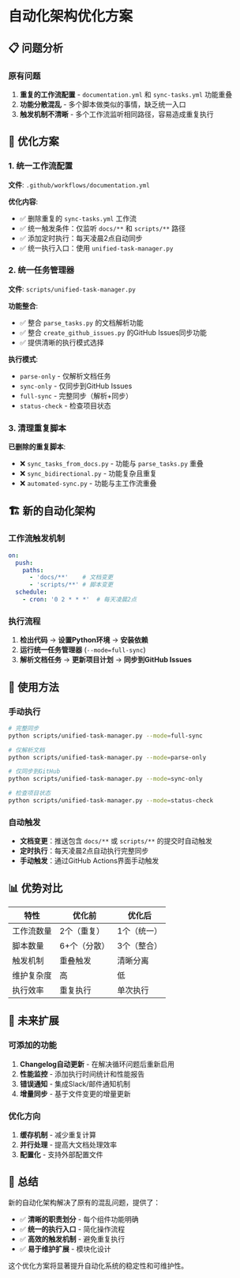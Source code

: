 # 自动化架构优化方案

## 📋 问题分析

### 原有问题
1. **重复的工作流配置** - `documentation.yml` 和 `sync-tasks.yml` 功能重叠
2. **功能分散混乱** - 多个脚本做类似的事情，缺乏统一入口
3. **触发机制不清晰** - 多个工作流监听相同路径，容易造成重复执行

## 🚀 优化方案

### 1. 统一工作流配置

**文件**: `.github/workflows/documentation.yml`

**优化内容**:
- ✅ 删除重复的 `sync-tasks.yml` 工作流
- ✅ 统一触发条件：仅监听 `docs/**` 和 `scripts/**` 路径
- ✅ 添加定时执行：每天凌晨2点自动同步
- ✅ 统一执行入口：使用 `unified-task-manager.py`

### 2. 统一任务管理器

**文件**: `scripts/unified-task-manager.py`

**功能整合**:
- ✅ 整合 `parse_tasks.py` 的文档解析功能
- ✅ 整合 `create_github_issues.py` 的GitHub Issues同步功能
- ✅ 提供清晰的执行模式选择

**执行模式**:
- `parse-only` - 仅解析文档任务
- `sync-only` - 仅同步到GitHub Issues
- `full-sync` - 完整同步（解析+同步）
- `status-check` - 检查项目状态

### 3. 清理重复脚本

**已删除的重复脚本**:
- ❌ `sync_tasks_from_docs.py` - 功能与 `parse_tasks.py` 重叠
- ❌ `sync_bidirectional.py` - 功能复杂且重复
- ❌ `automated-sync.py` - 功能与主工作流重叠

## 🏗️ 新的自动化架构

### 工作流触发机制
```yaml
on:
  push:
    paths:
      - 'docs/**'    # 文档变更
      - 'scripts/**' # 脚本变更
  schedule:
    - cron: '0 2 * * *'  # 每天凌晨2点
```

### 执行流程
1. **检出代码** → **设置Python环境** → **安装依赖**
2. **运行统一任务管理器** (`--mode=full-sync`)
3. **解析文档任务** → **更新项目计划** → **同步到GitHub Issues**

## 🔧 使用方法

### 手动执行
```bash
# 完整同步
python scripts/unified-task-manager.py --mode=full-sync

# 仅解析文档
python scripts/unified-task-manager.py --mode=parse-only

# 仅同步到GitHub
python scripts/unified-task-manager.py --mode=sync-only

# 检查项目状态
python scripts/unified-task-manager.py --mode=status-check
```

### 自动触发
- **文档变更**：推送包含 `docs/**` 或 `scripts/**` 的提交时自动触发
- **定时执行**：每天凌晨2点自动执行完整同步
- **手动触发**：通过GitHub Actions界面手动触发

## 📊 优势对比

| 特性 | 优化前 | 优化后 |
|------|--------|--------|
| 工作流数量 | 2个（重复） | 1个（统一） |
| 脚本数量 | 6+个（分散） | 3个（整合） |
| 触发机制 | 重叠触发 | 清晰分离 |
| 维护复杂度 | 高 | 低 |
| 执行效率 | 重复执行 | 单次执行 |

## 🔮 未来扩展

### 可添加的功能
1. **Changelog自动更新** - 在解决循环问题后重新启用
2. **性能监控** - 添加执行时间统计和性能报告
3. **错误通知** - 集成Slack/邮件通知机制
4. **增量同步** - 基于文件变更的增量更新

### 优化方向
1. **缓存机制** - 减少重复计算
2. **并行处理** - 提高大文档处理效率
3. **配置化** - 支持外部配置文件

## 📝 总结

新的自动化架构解决了原有的混乱问题，提供了：
- ✅ **清晰的职责划分** - 每个组件功能明确
- ✅ **统一的执行入口** - 简化操作流程
- ✅ **高效的触发机制** - 避免重复执行
- ✅ **易于维护扩展** - 模块化设计

这个优化方案将显著提升自动化系统的稳定性和可维护性。